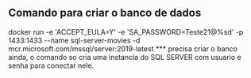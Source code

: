 ## Comando para criar o banco de dados
docker run -e 'ACCEPT_EULA=Y' -e 'SA_PASSWORD=Teste21@%sd' -p 1433:1433 --name sql-server-movies -d mcr.microsoft.com/mssql/server:2019-latest
 *** precisa criar o banco ainda, o comando so cria uma instancia do SQL SERVER com usuario e senha para conectar nele.